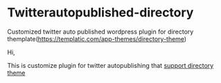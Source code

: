 # Twitterautopublished-directory
Customized twitter auto published wordpress plugin for directory themplate(https://templatic.com/app-themes/directory-theme)

Hi, 

This is customize plugin for twitter autopublishing that <a href="https://templatic.com/app-themes/directory-theme" target="_blank">support directory theme</a>
